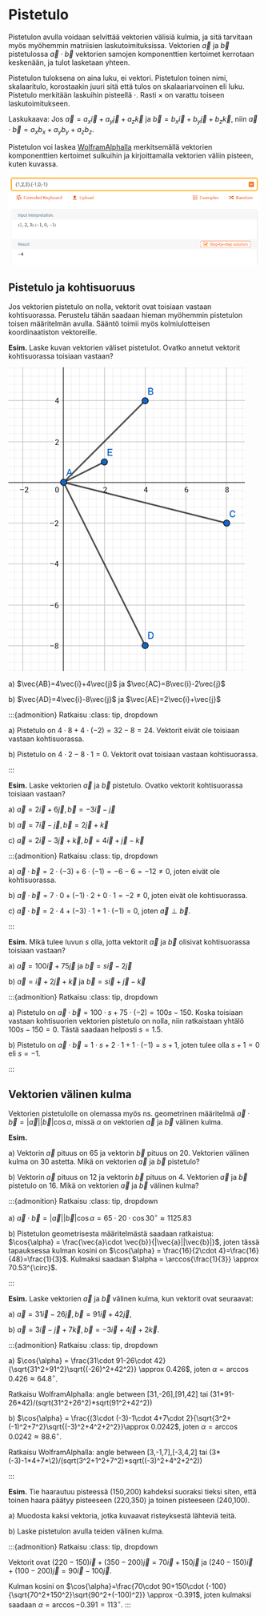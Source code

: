 # Pistetulo

Pistetulon avulla voidaan selvittää vektorien välisiä kulmia, ja sitä tarvitaan myös myöhemmin matriisien laskutoimituksissa. Vektorien $\vec{a}$ ja $\vec{b}$ pistetulossa $\vec{a}\cdot\vec{b}$ vektorien samojen komponenttien kertoimet kerrotaan keskenään, ja tulot lasketaan yhteen.

Pistetulon tuloksena on aina luku, ei vektori. Pistetulon toinen nimi, skalaaritulo, korostaakin juuri sitä että tulos on skalaariarvoinen eli luku. Pistetulo merkitään laskuihin pisteellä $\cdot$. Rasti $\times$ on varattu toiseen laskutoimitukseen.

Laskukaava: Jos $\vec{a}=a_x \vec{i}+a_y \vec{j}+a_z \vec{k}$ ja $\vec{b}=b_x \vec{i}+b_y \vec{j}+b_z \vec{k}$, niin $\vec{a}\cdot\vec{b}=a_x b_x+a_y b_y+a_z b_z$.

Pistetulon voi laskea [WolframAlphalla](https://wolframalpha.com) merkitsemällä vektorien komponenttien kertoimet sulkuihin ja kirjoittamalla vektorien väliin pisteen, kuten kuvassa.

![Vektorien pistetulo](pistetulowa.png "Pistetulo WolframAlphalla")

## Pistetulo ja kohtisuoruus

Jos vektorien pistetulo on nolla, vektorit ovat toisiaan vastaan kohtisuorassa. Perustelu tähän saadaan hieman myöhemmin pistetulon toisen määritelmän avulla. Sääntö toimii myös kolmiulotteisen koordinaatiston vektoreille.

**Esim.** Laske kuvan vektorien väliset pistetulot. Ovatko annetut vektorit kohtisuorassa toisiaan vastaan?

![Vektorien pistetulo](pistetuloesim.png "Esimerkki pistetulosta")

a) $\vec{AB}=4\vec{i}+4\vec{j}$ ja $\vec{AC}=8\vec{i}-2\vec{j}$ 

b) $\vec{AD}=4\vec{i}-8\vec{j}$ ja $\vec{AE}=2\vec{i}+\vec{j}$

:::{admonition} Ratkaisu
:class: tip, dropdown

a) Pistetulo on $4\cdot 8+4\cdot (-2)=32-8=24$. Vektorit eivät ole toisiaan vastaan kohtisuorassa.

b) Pistetulo on $4\cdot 2-8\cdot 1=0$. Vektorit ovat toisiaan vastaan kohtisuorassa. 

:::

**Esim.** Laske vektorien $\vec{a}$ ja $\vec{b}$ pistetulo. Ovatko vektorit kohtisuorassa toisiaan vastaan?

a) $\vec{a}=2\vec{i}+6\vec{j}, \vec{b}=-3\vec{i}-\vec{j}$

b) $\vec{a}=7\vec{i}-\vec{j}, \vec{b}=2\vec{j}+\vec{k}$

c) $\vec{a}=2\vec{i}-3\vec{j}+\vec{k}, \vec{b}=4\vec{i}+\vec{j}-\vec{k}$

:::{admonition} Ratkaisu
:class: tip, dropdown

a) $\vec{a}\cdot \vec{b}=2\cdot (-3)+6\cdot (-1)=-6-6=-12 \neq 0$, joten eivät ole kohtisuorassa.

b) $\vec{a}\cdot \vec{b}=7\cdot 0+(-1)\cdot 2+0\cdot 1=-2 \neq 0$, joten eivät ole kohtisuorassa.

c) $\vec{a}\cdot \vec{b}=2\cdot 4+(-3)\cdot 1+1\cdot (-1)=0$, joten $\vec{a} \perp \vec{b}$.

:::

**Esim.** Mikä tulee luvun $s$ olla, jotta vektorit $\vec{a}$ ja $\vec{b}$ olisivat kohtisuorassa toisiaan vastaan?

a) $\vec{a}=100 \vec{i}+75\vec{j}$ ja $\vec{b}=s\vec{i}-2\vec{j}$

b) $\vec{a}=\vec{i}+2\vec{j}+\vec{k}$ ja $\vec{b}=s\vec{i}+\vec{j}-\vec{k}$

:::{admonition} Ratkaisu
:class: tip, dropdown

a) Pistetulo on $\vec{a}\cdot \vec{b}=100\cdot s+75\cdot (-2)=100s-150$. Koska toisiaan vastaan kohtisuorien vektorien pistetulo on nolla, niin ratkaistaan yhtälö $100s-150=0$. Tästä saadaan helposti $s=1.5$.

b) Pistetulo on $\vec{a}\cdot \vec{b}=1\cdot s+2\cdot 1+1\cdot (-1)=s+1$, joten tulee olla $s+1=0$ eli $s=-1$.

:::

## Vektorien välinen kulma

Vektorien pistetulolle on olemassa myös ns. geometrinen määritelmä $\vec{a}\cdot \vec{b}=|\vec{a}||\vec{b}| \cos{\alpha}$, missä $\alpha$ on vektorien $\vec{a}$ ja $\vec{b}$ välinen kulma.

**Esim.** 

a) Vektorin $\vec{a}$ pituus on 65 ja vektorin $\vec{b}$ pituus on 20. Vektorien välinen kulma on 30 astetta. 
Mikä on vektorien $\vec{a}$ ja $\vec{b}$ pistetulo?

b) Vektorin $\vec{a}$ pituus on 12 ja vektorin $\vec{b}$ pituus on 4. Vektorien $\vec{a}$ ja $\vec{b}$ pistetulo on 16. 
Mikä on vektorien $\vec{a}$ ja $\vec{b}$ välinen kulma?

:::{admonition} Ratkaisu
:class: tip, dropdown

a) $\vec{a}\cdot \vec{b}=|\vec{a}||\vec{b}| \cos{\alpha} = 65\cdot 20 \cdot \cos{30^{\circ}} \approx 1125.83$

b) Pistetulon geometrisesta määritelmästä saadaan ratkaistua: $\cos{\alpha} = \frac{\vec{a}\cdot \vec{b}}{|\vec{a}||\vec{b}|}$, joten tässä tapauksessa kulman kosini on $\cos{\alpha} = \frac{16}{2\cdot 4}=\frac{16}{48}=\frac{1}{3}$. Kulmaksi saadaan $\alpha = \arccos{\frac{1}{3}} \approx 70.53^{\circ}$.

:::

**Esim.** Laske vektorien $\vec{a}$ ja $\vec{b}$ välinen kulma, kun vektorit ovat seuraavat:

a) $\vec{a}=31 \vec{i}-26\vec{j},\vec{b}=91\vec{i}+42\vec{j}$,

b) $\vec{a}=3\vec{i}-\vec{j}+7\vec{k}, \vec{b}=-3\vec{i}+4\vec{j}+2\vec{k}$.

:::{admonition} Ratkaisu
:class: tip, dropdown

a) $\cos{\alpha} = \frac{31\cdot 91-26\cdot 42}{\sqrt{31^2+91^2}\sqrt{(-26)^2+42^2}} \approx 0.426$, joten $\alpha=\arccos{⁡0.426} \approx 64.8^{\circ}$. 

Ratkaisu WolframAlphalla: angle between [31,-26],[91,42] tai (31\*91-26\*42)/(sqrt(31^2+26^2)\*sqrt(91^2+42^2))

b) $\cos{\alpha} = \frac{(3\cdot (-3)-1\cdot 4+7\cdot 2}{\sqrt{3^2+(-1)^2+7^2}\sqrt{(-3)^2+4^2+2^2}}\approx 0.0242$, joten $\alpha =\arccos{⁡0.0242} \approx 88.6^{\circ}$.

Ratkaisu WolframAlphalla: angle between [3,-1,7],[-3,4,2] tai (3\*(-3)-1\*4+7*\2)/(sqrt(3^2+1^2+7^2)\*sqrt((-3)^2+4^2+2^2))

:::

**Esim.** Tie haarautuu pisteessä (150,200) kahdeksi suoraksi tieksi siten, että toinen haara päätyy pisteeseen (220,350) ja toinen pisteeseen (240,100). 

a) Muodosta kaksi vektoria, jotka kuvaavat risteyksestä lähteviä teitä.

b) Laske pistetulon avulla teiden välinen kulma.

:::{admonition} Ratkaisu
:class: tip, dropdown

Vektorit ovat $(220-150) \vec{i}+(350-200) \vec{j}=70 \vec{i}+150 \vec{j}$ ja $(240-150) \vec{i} +(100-200) \vec{j}=90 \vec{i}-100\vec{j}$.

Kulman kosini on $\cos{\alpha}=\frac{70\cdot 90+150\cdot (-100}{\sqrt{70^2+150^2}\sqrt{90^2+(-100)^2}} \approx -0.391$, joten kulmaksi saadaan $\alpha = \arccos{-0.391} = 113^{\circ}$.
:::